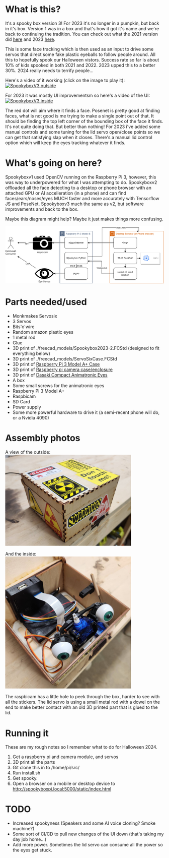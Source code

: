 # What is this?
It's a spooky box version 3! For 2023 it's no longer in a pumpkin, but back in it's box. Version 1 was in a box and that's how it got it's name and we're back to continuing the tradition. You can check out what the 2021 version did [here](https://github.com/ryanbeales/spookybox/tree/spookyboxv1) and 2023 [here](https://github.com/ryanbeales/spookybox/tree/spookyboxv2).

This is some face tracking which is then used as an input to drive some servos that direct some fake plastic eyeballs to follow people around. All this to hopefully spook our Halloween vistors. Success rate so far is about 10% of kids spooked in both 2021 and 2022. 2023 upped this to a better 30%. 2024 really needs to terrify people...

Here's a video of it working (click on the image to play it):
<br>[![SpookyboxV3 outside](http://img.youtube.com/vi/ynq5hFvTToc/0.jpg)](http://www.youtube.com/watch?<br>v=ynq5hFvTToc)<br>

For 2023 it was mostly UI improvementsm so here's a video of the UI:
<br>[![SpookyboxV3 inside](http://img.youtube.com/vi/F0AnC8ocOAw/0.jpg)](http://www.youtube.com/watch?v=F0AnC8ocOAw)<br>

The red dot will aim where it finds a face. Posenet is pretty good at finding faces, what is not good is me trying to make a single point out of that. It should be finding the top left corner of the bounding box of the face it finds. It's not quite doing that. But better than nothing! For 2023 i've added some manual controls and some tuning for the lid servo open/close points so we can get that satisfying slap when it closes. There's a manual lid control option which will keep the eyes tracking whatever it finds.

# What's going on here?

Spookyboxv1 used OpenCV running on the Raspberry Pi 3, however, this was way to underpowered for what I was attempting to do. 
Spookyboxv2 offloaded all the face detecting to a desktop or phone browser with an attached GPU or AI accelleration (in a phone) and can find faces/ears/noses/eyes MUCH faster and more accurately with Tensorflow JS and PoseNet.
Spookyboxv3 much the same as v2, but software improvements and back to the box.

Maybe this diagram might help? Maybe it just makes things more confusing.

![diagram](docs/spookybox.drawio.png)


# Parts needed/used

- Monkmakes Servosix
- 3 Servos
- Bits'o'wire
- Random amazon plastic eyes
- 1 metal rod
- Glue
- 3D print of ./freecad_models/Spookybox2023-2.FCStd (designed to fit everything below)
- 3D print of ./freecad_models/ServoSixCase.FCStd
- 3D print of [Raspberry Pi 3 Model A+ Case](http://www.thingiverse.com/thing:3683365)
- 3D print of [Raspberry pi camera case/enclosure](https://www.thingiverse.com/thing:92208)
- 3D print of [Dasaki Compact Animatronic Eyes](https://www.thingiverse.com/thing:266765)
- A box
- Some small screws for the animatronic eyes
- Raspberry Pi 3 Model A+
- Raspbicam
- SD Card
- Power supply
- Some more powerful hardware to drive it (a semi-recent phone will do, or a Nvidia 4090)


# Assembly photos

A view of the outside:
</br><img src="docs/spookybox_outside.jpg" alt="Outside" width="400"></br>


And the inside:
</br><img src="docs/spookybox_inside.jpg" alt="Inside" width="400"></br>


The raspbicam has a little hole to peek through the box, harder to see with all the stickers. The lid servo is using a small metal rod with a dowel on the end to make better contact with an old 3D printed part that is glued to the lid.

# Running it
These are my rough notes so I remember what to do for Halloween 2024.

1. Get a raspberry pi and camera module, and servos
1. 3D print all the parts
1. Git clone this in to /home/pi/src/
1. Run install.sh
1. Get spooky.
1. Open a browser on a mobile or desktop device to http://spookyboxpi.local:5000/static/index.html

# TODO

- Increased spookyness (Speakers and some AI voice cloning? Smoke machine?)
- Some sort of CI/CD to pull new changes of the UI down (that's taking my day job home...)
- Add more power. Sometimes the lid servo can consume all the power so the eyes get stuck.